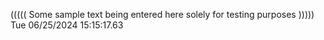 ((((( Some sample text being entered here solely for testing purposes ))))) Tue 06/25/2024 15:15:17.63
